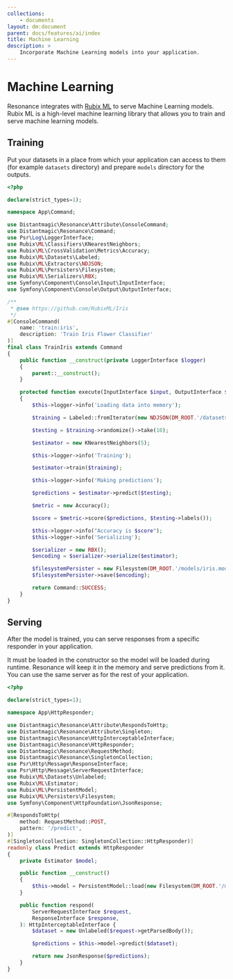 ```yaml
---
collections: 
    - documents
layout: dm:document
parent: docs/features/ai/index
title: Machine Learning
description: >
    Incorporate Machine Learning models into your application.
---
```


# Machine Learning

Resonance integrates with [Rubix ML](https://rubixml.com/) to serve Machine Learning models. Rubix ML is a high-level machine learning library that allows you to train and serve machine learning models.

## Training

Put your datasets in a place from which your application can access to them (for example `datasets` directory) and prepare `models` directory for the outputs.

```php
<?php

declare(strict_types=1);

namespace App\Command;

use Distantmagic\Resonance\Attribute\ConsoleCommand;
use Distantmagic\Resonance\Command;
use Psr\Log\LoggerInterface;
use Rubix\ML\Classifiers\KNearestNeighbors;
use Rubix\ML\CrossValidation\Metrics\Accuracy;
use Rubix\ML\Datasets\Labeled;
use Rubix\ML\Extractors\NDJSON;
use Rubix\ML\Persisters\Filesystem;
use Rubix\ML\Serializers\RBX;
use Symfony\Component\Console\Input\InputInterface;
use Symfony\Component\Console\Output\OutputInterface;

/**
 * @see https://github.com/RubixML/Iris
 */
#[ConsoleCommand(
    name: 'train:iris',
    description: 'Train Iris Flower Classifier'
)]
final class TrainIris extends Command
{
    public function __construct(private LoggerInterface $logger)
    {
        parent::__construct();
    }

    protected function execute(InputInterface $input, OutputInterface $output): int
    {
        $this->logger->info('Loading data into memory');

        $training = Labeled::fromIterator(new NDJSON(DM_ROOT.'/datasets/iris.ndjson'));

        $testing = $training->randomize()->take(10);

        $estimator = new KNearestNeighbors(5);

        $this->logger->info('Training');

        $estimator->train($training);

        $this->logger->info('Making predictions');

        $predictions = $estimator->predict($testing);

        $metric = new Accuracy();

        $score = $metric->score($predictions, $testing->labels());

        $this->logger->info("Accuracy is $score");
        $this->logger->info('Serializing');

        $serializer = new RBX();
        $encoding = $serializer->serialize($estimator);

        $filesystemPersister = new Filesystem(DM_ROOT.'/models/iris.model');
        $filesystemPersister->save($encoding);

        return Command::SUCCESS;
    }
}
```

## Serving

After the model is trained, you can serve responses from a specific responder in your application.

It must be loaded in the constructor so the model will be loaded during runtime. Resonance will keep it in the memory and serve predictions from it. You can use the same server as for the rest of your application.

```php
<?php

declare(strict_types=1);

namespace App\HttpResponder;

use Distantmagic\Resonance\Attribute\RespondsToHttp;
use Distantmagic\Resonance\Attribute\Singleton;
use Distantmagic\Resonance\HttpInterceptableInterface;
use Distantmagic\Resonance\HttpResponder;
use Distantmagic\Resonance\RequestMethod;
use Distantmagic\Resonance\SingletonCollection;
use Psr\Http\Message\ResponseInterface;
use Psr\Http\Message\ServerRequestInterface;
use Rubix\ML\Datasets\Unlabeled;
use Rubix\ML\Estimator;
use Rubix\ML\PersistentModel;
use Rubix\ML\Persisters\Filesystem;
use Symfony\Component\HttpFoundation\JsonResponse;

#[RespondsToHttp(
    method: RequestMethod::POST,
    pattern: '/predict',
)]
#[Singleton(collection: SingletonCollection::HttpResponder)]
readonly class Predict extends HttpResponder
{
    private Estimator $model;

    public function __construct()
    {
        $this->model = PersistentModel::load(new Filesystem(DM_ROOT.'/models/iris.model'));
    }

    public function respond(
        ServerRequestInterface $request,
        ResponseInterface $response,
    ): HttpInterceptableInterface {
        $dataset = new Unlabeled($request->getParsedBody());

        $predictions = $this->model->predict($dataset);

        return new JsonResponse($predictions);
    }
}
```